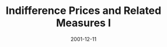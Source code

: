 ---
abstract: ''
authors:
- Marek Straka
date: '2001-12-11'
featured: false
links:
- name: Publik
  url: https://publik.tuwien.ac.at/showentry.php?ID=115502&lang=2
publication_types:
- '3'
publishDate: '2001-12-11'
title: Indifference Prices and Related Measures I
url_pdf: ''
---